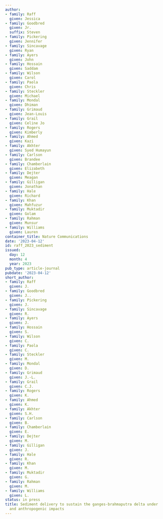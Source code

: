 ```yaml
---
author:
- family: Raff
  given: Jessica
- family: Goodbred
  given: Jr.
  suffix: Steven
- family: Pickering
  given: Jennifer
- family: Sincavage
  given: Ryan
- family: Ayers
  given: John
- family: Hossain
  given: Saddam
- family: Wilson
  given: Carol
- family: Paola
  given: Chris
- family: Steckler
  given: Michael
- family: Mondal
  given: Dhiman
- family: Grimaud
  given: Jean-Louis
- family: Grail
  given: Celine Jo
- family: Rogers
  given: Kimberly
- family: Ahmed
  given: Kazi
- family: Akhter
  given: Syed Humayun
- family: Carlson
  given: Brandee
- family: Chamberlain
  given: Elizabeth
- family: Dejter
  given: Meagan
- family: Gilligan
  given: Jonathan
- family: Hale
  given: Richard
- family: Khan
  given: Mahfuzur
- family: Muktadir
  given: Golam
- family: Rahman
  given: Munsur
- family: Williams
  given: Lauren
container_title: Nature Communications
date: '2023-04-12'
id: raff_2023_sediment
issued:
  day: 12
  month: 4
  year: 2023
pub_type: article-journal
pubdate: '2023-04-12'
short_author:
- family: Raff
  given: J.
- family: Goodbred
  given: J..
- family: Pickering
  given: J.
- family: Sincavage
  given: R.
- family: Ayers
  given: J.
- family: Hossain
  given: S.
- family: Wilson
  given: C.
- family: Paola
  given: C.
- family: Steckler
  given: M.
- family: Mondal
  given: D.
- family: Grimaud
  given: J.-L.
- family: Grail
  given: C.J.
- family: Rogers
  given: K.
- family: Ahmed
  given: K.
- family: Akhter
  given: S.H.
- family: Carlson
  given: B.
- family: Chamberlain
  given: E.
- family: Dejter
  given: M.
- family: Gilligan
  given: J.
- family: Hale
  given: R.
- family: Khan
  given: M.
- family: Muktadir
  given: G.
- family: Rahman
  given: M.
- family: Williams
  given: L.
status: in press
title: Sediment delivery to sustain the ganges-brahmaputra delta under climate change
  and anthropogenic impacts
---
```

